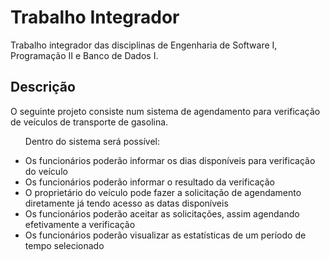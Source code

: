 # Trabalho Integrador

Trabalho integrador das disciplinas de Engenharia de Software I, Programação II e Banco de Dados I. 

## Descrição

O seguinte projeto consiste num sistema de agendamento para verificação de veículos de transporte de gasolina.

<ul>
  <p>Dentro do sistema será possível:</p>
  <li>Os funcionários poderão informar os dias disponíveis para verificação do veículo</li>
  <li>Os funcionários poderão informar o resultado da verificação</li>
  <li>O proprietário do veículo pode fazer a solicitação de agendamento diretamente já tendo acesso as datas disponíveis</li>
  <li>Os funcionários poderão aceitar as solicitações, assim agendando efetivamente a verificação</li>
  <li>Os funcionários poderão visualizar as estatísticas de um período de tempo selecionado </li>
</ul>
